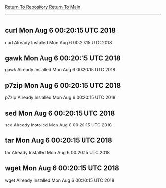 [Return To Repository](https://github.com/deathbybandaid/piholeparser/)
[Return To Main](https://github.com/deathbybandaid/piholeparser/blob/master/RecentRunLogs/Mainlog.md)
____________________________________
# 
## curl Mon Aug 6 00:20:15 UTC 2018
curl Already Installed Mon Aug 6 00:20:15 UTC 2018
## gawk Mon Aug 6 00:20:15 UTC 2018
gawk Already Installed Mon Aug 6 00:20:15 UTC 2018
## p7zip Mon Aug 6 00:20:15 UTC 2018
p7zip Already Installed Mon Aug 6 00:20:15 UTC 2018
## sed Mon Aug 6 00:20:15 UTC 2018
sed Already Installed Mon Aug 6 00:20:15 UTC 2018
## tar Mon Aug 6 00:20:15 UTC 2018
tar Already Installed Mon Aug 6 00:20:15 UTC 2018
## wget Mon Aug 6 00:20:15 UTC 2018
wget Already Installed Mon Aug 6 00:20:15 UTC 2018
